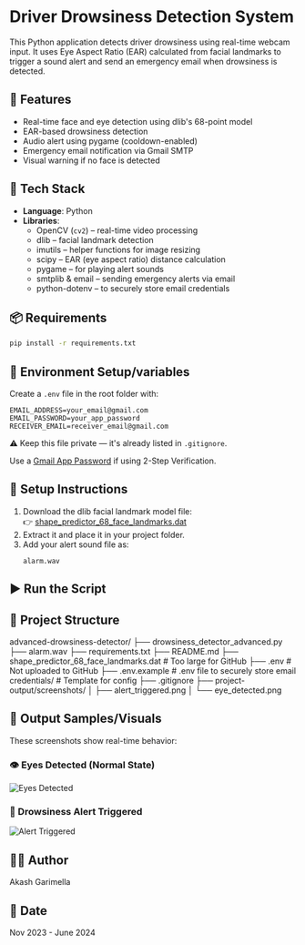 # Driver Drowsiness Detection System

This Python application detects driver drowsiness using real-time webcam input. It uses Eye Aspect Ratio (EAR) calculated from facial landmarks to trigger a sound alert and send an emergency email when drowsiness is detected.

## 🚀 Features
- Real-time face and eye detection using dlib's 68-point model
- EAR-based drowsiness detection
- Audio alert using pygame (cooldown-enabled)
- Emergency email notification via Gmail SMTP
- Visual warning if no face is detected

## 🧰 Tech Stack
- **Language**: Python
- **Libraries**:
  - OpenCV (`cv2`) – real-time video processing
  - dlib – facial landmark detection
  - imutils – helper functions for image resizing
  - scipy – EAR (eye aspect ratio) distance calculation
  - pygame – for playing alert sounds
  - smtplib & email – sending emergency alerts via email
  - python-dotenv – to securely store email credentials

## 📦 Requirements
```bash
pip install -r requirements.txt
```

## 🔐 Environment Setup/variables
Create a `.env` file in the root folder with:
```env
EMAIL_ADDRESS=your_email@gmail.com
EMAIL_PASSWORD=your_app_password
RECEIVER_EMAIL=receiver_email@gmail.com
```
 ⚠️ Keep this file private — it's already listed in `.gitignore`. 

Use a [Gmail App Password](https://myaccount.google.com/apppasswords) if using 2-Step Verification.

## 📂 Setup Instructions

1. Download the dlib facial landmark model file:  
   👉 [shape_predictor_68_face_landmarks.dat](http://dlib.net/files/shape_predictor_68_face_landmarks.dat.bz2)
2. Extract it and place it in your project folder.
3. Add your alert sound file as:
   ```
   alarm.wav
   ```

## ▶️ Run the Script

## 📁 Project Structure

advanced-drowsiness-detector/
├── drowsiness_detector_advanced.py
├── alarm.wav
├── requirements.txt
├── README.md
├── shape_predictor_68_face_landmarks.dat  # Too large for GitHub
├── .env         # Not uploaded to GitHub
├── .env.example # .env file to securely store email credentials/ # Template for config
├── .gitignore
├── project-output/screenshots/
│   ├── alert_triggered.png
│   └── eye_detected.png


## 📸 Output Samples/Visuals

These screenshots show real-time behavior:

### 👁️ Eyes Detected (Normal State)
![Eyes Detected](screenshots/eye_detected.png)

### 🚨 Drowsiness Alert Triggered
![Alert Triggered](screenshots/alert_triggered.png)

## 👨‍💻 Author
Akash Garimella 

## 📅 Date

Nov 2023 - June 2024